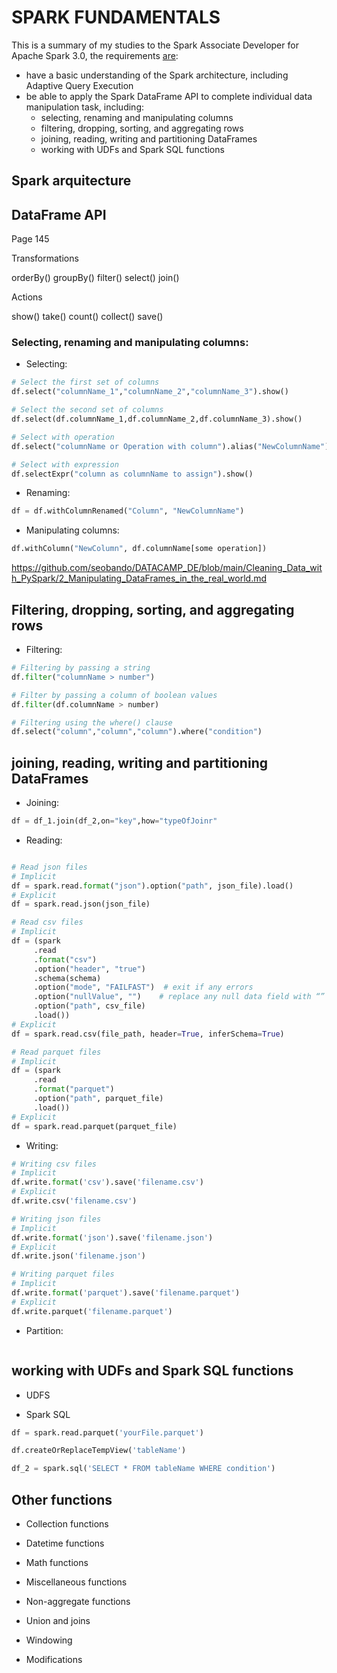 # SPARK FUNDAMENTALS

This is a summary of my studies to the Spark Associate Developer for Apache Spark 3.0, the requirements [are](https://academy.databricks.com/exam/databricks-certified-associate-developer):

- have a basic understanding of the Spark architecture, including Adaptive Query Execution
- be able to apply the Spark DataFrame API to complete individual data manipulation task, including: 
  - selecting, renaming and manipulating columns
  - filtering, dropping, sorting, and aggregating rows
  - joining, reading, writing and partitioning DataFrames
  - working with UDFs and Spark SQL functions
 
## Spark arquitecture

## DataFrame API
 
 Page 145


Transformations

orderBy()
groupBy()
filter()
select()
join()

Actions

show()
take()
count()
collect()
save()
 
 
### Selecting, renaming and manipulating columns:

- Selecting:

```PYTHON
# Select the first set of columns
df.select("columnName_1","columnName_2","columnName_3").show()

# Select the second set of columns
df.select(df.columnName_1,df.columnName_2,df.columnName_3).show()

# Select with operation
df.select("columnName or Operation with column").alias("NewColumnName")).show()

# Select with expression
df.selectExpr("column as columnName to assign").show()
```

- Renaming:

```PYTHON
df = df.withColumnRenamed("Column", "NewColumnName")
```

- Manipulating columns:

```PYTHON
df.withColumn("NewColumn", df.columnName[some operation])
```

https://github.com/seobando/DATACAMP_DE/blob/main/Cleaning_Data_with_PySpark/2_Manipulating_DataFrames_in_the_real_world.md

## Filtering, dropping, sorting, and aggregating rows

- Filtering:

```PYTHON
# Filtering by passing a string
df.filter("columnName > number")

# Filter by passing a column of boolean values
df.filter(df.columnName > number)

# Filtering using the where() clause
df.select("column","column","column").where("condition")
```

## joining, reading, writing and partitioning DataFrames
 

- Joining:

```PYTHON
df = df_1.join(df_2,on="key",how="typeOfJoinr"
 ```
 
 - Reading:
 
 ```PYTHON

# Read json files
# Implicit
df = spark.read.format("json").option("path", json_file).load()
# Explicit
df = spark.read.json(json_file)

# Read csv files
# Implicit
df = (spark
      .read
      .format("csv")
      .option("header", "true")
      .schema(schema)
      .option("mode", "FAILFAST")  # exit if any errors
      .option("nullValue", "")	  # replace any null data field with “”
      .option("path", csv_file)
      .load())
# Explicit
df = spark.read.csv(file_path, header=True, inferSchema=True)

# Read parquet files
# Implicit
df = (spark
      .read
      .format("parquet")
      .option("path", parquet_file)
      .load())
# Explicit      
df = spark.read.parquet(parquet_file)
 ```
 
 - Writing:
 
 ```PYTHON
# Writing csv files
# Implicit
df.write.format('csv').save('filename.csv')
# Explicit
df.write.csv('filename.csv')

# Writing json files
# Implicit
df.write.format('json').save('filename.json')
# Explicit
df.write.json('filename.json')

# Writing parquet files
# Implicit
df.write.format('parquet').save('filename.parquet')
# Explicit
df.write.parquet('filename.parquet')
 ```
 
- Partition:
 
 ```PYTHON


 ```
 
## working with UDFs and Spark SQL functions
  
- UDFS


- Spark SQL
  
 ```PYTHON  
df = spark.read.parquet('yourFile.parquet')

df.createOrReplaceTempView('tableName')

df_2 = spark.sql('SELECT * FROM tableName WHERE condition')  
 ```  
  
## Other functions

- Collection functions
- Datetime functions
- Math functions
- Miscellaneous functions
- Non-aggregate functions

- Union and joins
- Windowing
- Modifications


